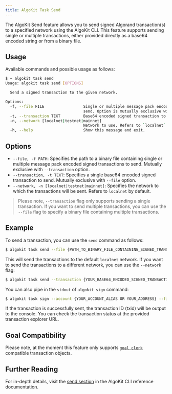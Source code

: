 ```yaml
---
title: AlgoKit Task Send
---
```


The AlgoKit Send feature allows you to send signed Algorand transaction(s) to a specified network using the AlgoKit CLI. This feature supports sending single or multiple transactions, either provided directly as a base64 encoded string or from a binary file.

## Usage

Available commands and possible usage as follows:

```bash
$ ~ algokit task send
Usage: algokit task send [OPTIONS]

  Send a signed transaction to the given network.

Options:
  -f, --file FILE                 Single or multiple message pack encoded signed transactions from binary file to
                                  send. Option is mutually exclusive with transaction.
  -t, --transaction TEXT          Base64 encoded signed transaction to send. Option is mutually exclusive with file.
  -n, --network [localnet|testnet|mainnet]
                                  Network to use. Refers to `localnet` by default.
  -h, --help                      Show this message and exit.
```

## Options

- `--file, -f PATH`: Specifies the path to a binary file containing single or multiple message pack encoded signed transactions to send. Mutually exclusive with `--transaction` option.
- `--transaction, -t TEXT`: Specifies a single base64 encoded signed transaction to send. Mutually exclusive with `--file` option.
- `--network, -n [localnet|testnet|mainnet]`: Specifies the network to which the transactions will be sent. Refers to `localnet` by default.

> Please note, `--transaction` flag only supports sending a single transaction. If you want to send multiple transactions, you can use the `--file` flag to specify a binary file containing multiple transactions.

## Example

To send a transaction, you can use the `send` command as follows:

```bash
$ algokit task send --file {PATH_TO_BINARY_FILE_CONTAINING_SIGNED_TRANSACTIONS}
```

This will send the transactions to the default `localnet` network. If you want to send the transactions to a different network, you can use the `--network` flag:

```bash
$ algokit task send --transaction {YOUR_BASE64_ENCODED_SIGNED_TRANSACTION} --network testnet
```

You can also pipe in the `stdout` of `algokit sign` command:

```bash
$ algokit task sign --account {YOUR_ACCOUNT_ALIAS OR YOUR_ADDRESS} --file {PATH_TO_BINARY_FILE_CONTAINING_TRANSACTIONS} --force | algokit task send --network {network_name}
```

If the transaction is successfully sent, the transaction ID (txid) will be output to the console. You can check the transaction status at the provided transaction explorer URL.

## Goal Compatibility

Please note, at the moment this feature only supports [`goal clerk`](https://dev.algorand.co/algokit/algokit-cli/goal/) compatible transaction objects.

## Further Reading

For in-depth details, visit the [send section](/reference/algokit-cli/reference#send) in the AlgoKit CLI reference documentation.
